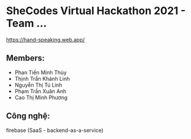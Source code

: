 # SheCodes Virtual Hackathon 2021 - Team ...
https://hand-speaking.web.app/
## Members:
* Phan Tiến Minh Thùy
* Thịnh Trần Khánh Linh
* Nguyễn Thị Tú Linh
* Phạm Trần Xuân Anh
* Cao Thị Minh Phương

## Công nghệ:
firebase (SaaS - backend-as-a-service)
